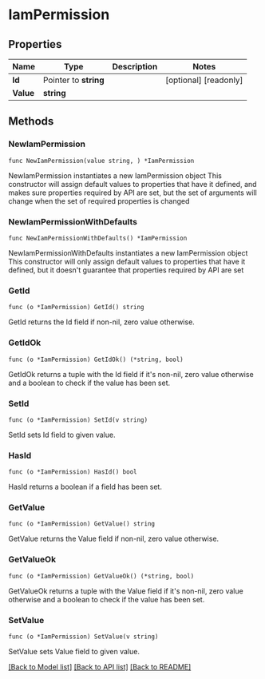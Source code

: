 # IamPermission

## Properties

Name | Type | Description | Notes
------------ | ------------- | ------------- | -------------
**Id** | Pointer to **string** |  | [optional] [readonly] 
**Value** | **string** |  | 

## Methods

### NewIamPermission

`func NewIamPermission(value string, ) *IamPermission`

NewIamPermission instantiates a new IamPermission object
This constructor will assign default values to properties that have it defined,
and makes sure properties required by API are set, but the set of arguments
will change when the set of required properties is changed

### NewIamPermissionWithDefaults

`func NewIamPermissionWithDefaults() *IamPermission`

NewIamPermissionWithDefaults instantiates a new IamPermission object
This constructor will only assign default values to properties that have it defined,
but it doesn't guarantee that properties required by API are set

### GetId

`func (o *IamPermission) GetId() string`

GetId returns the Id field if non-nil, zero value otherwise.

### GetIdOk

`func (o *IamPermission) GetIdOk() (*string, bool)`

GetIdOk returns a tuple with the Id field if it's non-nil, zero value otherwise
and a boolean to check if the value has been set.

### SetId

`func (o *IamPermission) SetId(v string)`

SetId sets Id field to given value.

### HasId

`func (o *IamPermission) HasId() bool`

HasId returns a boolean if a field has been set.

### GetValue

`func (o *IamPermission) GetValue() string`

GetValue returns the Value field if non-nil, zero value otherwise.

### GetValueOk

`func (o *IamPermission) GetValueOk() (*string, bool)`

GetValueOk returns a tuple with the Value field if it's non-nil, zero value otherwise
and a boolean to check if the value has been set.

### SetValue

`func (o *IamPermission) SetValue(v string)`

SetValue sets Value field to given value.



[[Back to Model list]](../README.md#documentation-for-models) [[Back to API list]](../README.md#documentation-for-api-endpoints) [[Back to README]](../README.md)


